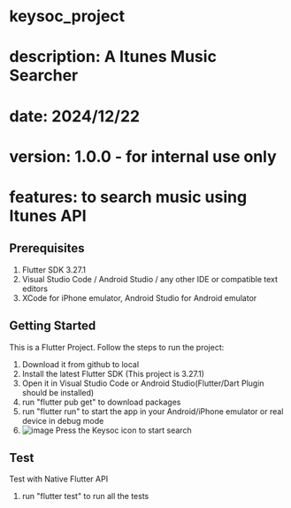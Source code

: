 # keysoc_project
# description: A Itunes Music Searcher

# date: 2024/12/22
# version: 1.0.0 - for internal use only
# features: to search music using Itunes API

## Prerequisites
1. Flutter SDK 3.27.1
2. Visual Studio Code / Android Studio / any other IDE or compatible text editors
3. XCode for iPhone emulator, Android Studio for Android emulator

## Getting Started
This is a Flutter Project. Follow the steps to run the project:
1. Download it from github to local
2. Install the latest Flutter SDK (This project is 3.27.1)
3. Open it in Visual Studio Code or Android Studio(Flutter/Dart Plugin should be installed)
4. run "flutter pub get" to download packages
5. run "flutter run" to start the app in your Android/iPhone emulator or real device in debug mode
6. ![image](https://github.com/user-attachments/assets/e5e98a75-3d0c-45f9-84ed-05689a9d560e) Press the Keysoc icon to start search

## Test
Test with Native Flutter API
1. run "flutter test" to run all the tests


